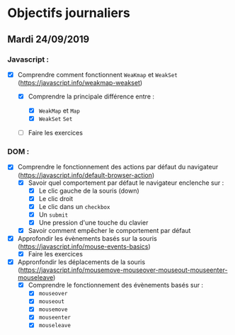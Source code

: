 # Objectifs journaliers

## Mardi 24/09/2019

### Javascript :

  * [x] Comprendre comment fonctionnent `WeaKmap` et `WeakSet` (https://javascript.info/weakmap-weakset)
    * [x] Comprendre la principale différence entre : 
      * [x] `WeakMap` et `Map`
      * [x] `WeakSet` `Set`
    * [ ] Faire les exercices
  


### DOM : 

  * [x] Comprendre le fonctionnement des actions par défaut du navigateur (https://javascript.info/default-browser-action)
    * [x] Savoir quel comportement par défaut le navigateur enclenche sur :
      * [x] Le clic gauche de la souris (down)
      * [x] Le clic droit
      * [x] Le clic dans un `checkbox`
      * [x] Un `submit`
      * [x] Une pression d'une touche du clavier
    * [x] Savoir comment empêcher le comportement par défaut

  * [x] Approfondir les évènements basés sur la souris (https://javascript.info/mouse-events-basics)
    * [x] Faire les exercices

  * [x] Appronfondir les déplacements de la souris (https://javascript.info/mousemove-mouseover-mouseout-mouseenter-mouseleave)
    * [x] Comprendre le fonctionnement des évènements basés sur : 
      * [x] `mouseover`
      * [x] `mouseout`
      * [x] `mousemove`
      * [x] `mouseenter`
      * [x] `mouseleave`
